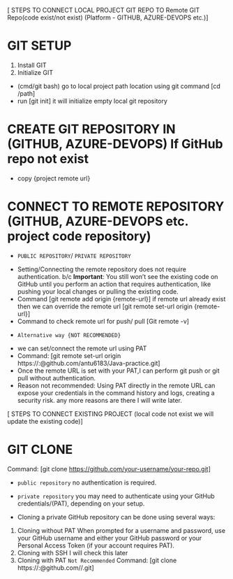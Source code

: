 [ STEPS TO CONNECT LOCAL PROJECT GIT REPO TO Remote GIT Repo(code exist/not exist) 
(Platform - GITHUB, AZURE-DEVOPS etc.)]

# GIT SETUP
1. Install GIT
2. Initialize GIT 
-  (cmd/git bash) go to local project path location using git command [cd /path]
-  run [git init] it will initialize empty local git repository

# CREATE GIT REPOSITORY IN (GITHUB, AZURE-DEVOPS) If GitHub repo not exist 
- copy {project remote url}

# CONNECT TO REMOTE REPOSITORY (GITHUB, AZURE-DEVOPS etc. project code repository) 
* `PUBLIC REPOSITORY`/ `PRIVATE REPOSITORY`
- Setting/Connecting the remote repository does not require authentication. 
  b/c **Important**: You still won’t see the existing code on GitHub until you perform an action that requires 
  authentication, like pushing your local changes or pulling the existing code.
- Command [git remote add origin {remote-url}] 
  if remote url already exist then we can override the remote url [git remote set-url origin {remote-url}]
- Command to check remote url for push/ pull [Git remote -v]

* `Alternative way {NOT RECOMMENDED}`
-  we can set/connect the remote url using PAT 
-  Command: [git remote set-url origin https://<your-username>:<new-token>@github.com/antu6183/Java-practice.git]
-  Once the remote URL is set with your PAT,I can perform git push or git pull without authentication.
-  Reason not recommended: Using PAT directly in the remote URL can expose your credentials in the command 
   history and logs, creating a security risk. any more reasons are there I will write later.


[ STEPS TO CONNECT EXISTING PROJECT (local code not exist we will update the existing code)]

# GIT CLONE
  Command: [git clone https://github.com/your-username/your-repo.git]
- `public repository` no authentication is required.

- `private repository` you may need to authenticate using your GitHub credentials/(PAT), depending on your setup. 
*  Cloning a private GitHub repository can be done using several ways: 
1. Cloning without PAT
   When prompted for a username and password, use your GitHub username and either your GitHub password or your 
   Personal Access Token (if your account requires PAT).
2. Cloning with SSH
   I will check this later
3. Cloning with PAT `Not Recommended`
   Command: [git clone https://<your-username>:<your-token>@github.com/<your-username>/<your-repo>.git]

